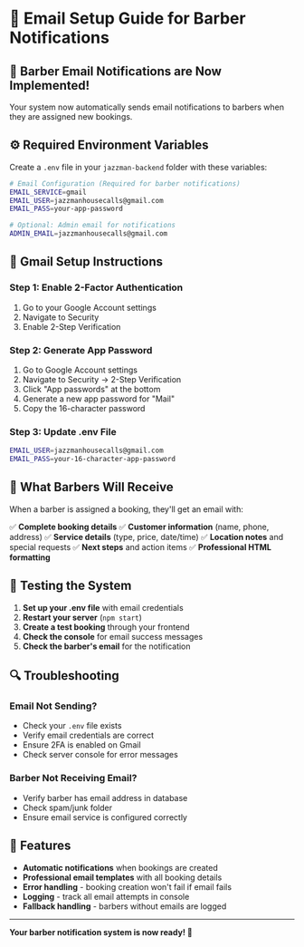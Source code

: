 # 📧 Email Setup Guide for Barber Notifications

## 🚀 **Barber Email Notifications are Now Implemented!**

Your system now automatically sends email notifications to barbers when they are assigned new bookings.

## ⚙️ **Required Environment Variables**

Create a `.env` file in your `jazzman-backend` folder with these variables:

```bash
# Email Configuration (Required for barber notifications)
EMAIL_SERVICE=gmail
EMAIL_USER=jazzmanhousecalls@gmail.com
EMAIL_PASS=your-app-password

# Optional: Admin email for notifications
ADMIN_EMAIL=jazzmanhousecalls@gmail.com
```

## 🔐 **Gmail Setup Instructions**

### **Step 1: Enable 2-Factor Authentication**
1. Go to your Google Account settings
2. Navigate to Security
3. Enable 2-Step Verification

### **Step 2: Generate App Password**
1. Go to Google Account settings
2. Navigate to Security → 2-Step Verification
3. Click "App passwords" at the bottom
4. Generate a new app password for "Mail"
5. Copy the 16-character password

### **Step 3: Update .env File**
```bash
EMAIL_USER=jazzmanhousecalls@gmail.com
EMAIL_PASS=your-16-character-app-password
```

## 📧 **What Barbers Will Receive**

When a barber is assigned a booking, they'll get an email with:

✅ **Complete booking details**
✅ **Customer information** (name, phone, address)
✅ **Service details** (type, price, date/time)
✅ **Location notes** and special requests
✅ **Next steps** and action items
✅ **Professional HTML formatting**

## 🧪 **Testing the System**

1. **Set up your .env file** with email credentials
2. **Restart your server** (`npm start`)
3. **Create a test booking** through your frontend
4. **Check the console** for email success messages
5. **Check the barber's email** for the notification

## 🔍 **Troubleshooting**

### **Email Not Sending?**
- Check your `.env` file exists
- Verify email credentials are correct
- Ensure 2FA is enabled on Gmail
- Check server console for error messages

### **Barber Not Receiving Email?**
- Verify barber has email address in database
- Check spam/junk folder
- Ensure email service is configured correctly

## 🎯 **Features**

- **Automatic notifications** when bookings are created
- **Professional email templates** with all booking details
- **Error handling** - booking creation won't fail if email fails
- **Logging** - track all email attempts in console
- **Fallback handling** - barbers without emails are logged

---

**Your barber notification system is now ready! 🎉**
